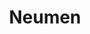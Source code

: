 ---
title: "Neumen"
url: /ciudad-autonoma-de-buenos-aires/neumen-avenida-cordoba/
shop: neumáticos
---